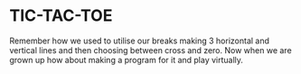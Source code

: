# TIC-TAC-TOE

Remember how we used to utilise our breaks making 3 horizontal and vertical lines and then choosing between cross and zero. Now when we are grown up how about making a program for it and play virtually.
